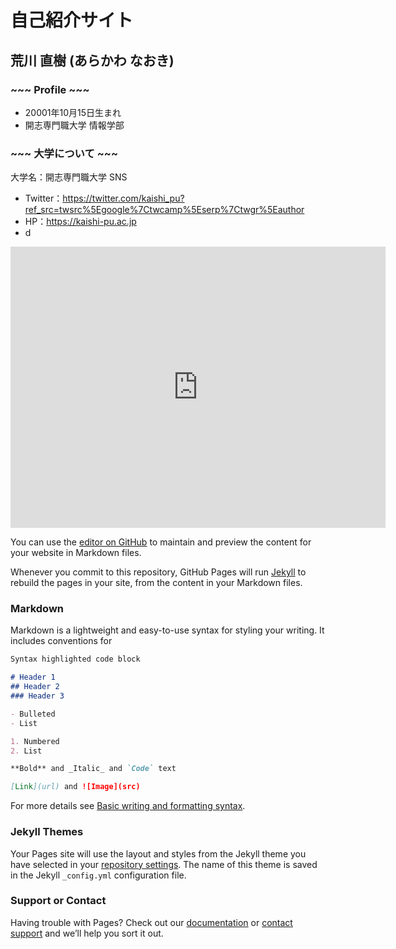 # 自己紹介サイト

## **荒川 直樹  (あらかわ なおき)**
### ~~~ Profile ~~~
- 20001年10月15日生まれ
- 開志専門職大学 情報学部


### ~~~ 大学について ~~~
大学名：開志専門職大学 
SNS
- Twitter：https://twitter.com/kaishi_pu?ref_src=twsrc%5Egoogle%7Ctwcamp%5Eserp%7Ctwgr%5Eauthor
- HP：https://kaishi-pu.ac.jp
- d
<iframe src="https://www.google.com/maps/embed?pb=!1m14!1m8!1m3!1d12589.286436520737!2d139.0454626!3d37.9229165!3m2!1i1024!2i768!4f13.1!3m3!1m2!1s0x0%3A0xe443a08c19587fa7!2z6ZaL5b-X5bCC6ZaA6IG35aSn5a2mIOWPpOeUuuODq-ODleODq-OCreODo-ODs-ODkeOCuQ!5e0!3m2!1sja!2sjp!4v1644592490201!5m2!1sja!2sjp" width="600" height="450" style="border:0;" allowfullscreen="" loading="lazy"></iframe>



You can use the [editor on GitHub](https://github.com/Alice-Kisaragi/api-practice2/edit/main/README.md) to maintain and preview the content for your website in Markdown files.

Whenever you commit to this repository, GitHub Pages will run [Jekyll](https://jekyllrb.com/) to rebuild the pages in your site, from the content in your Markdown files.

### Markdown

Markdown is a lightweight and easy-to-use syntax for styling your writing. It includes conventions for

```markdown
Syntax highlighted code block

# Header 1
## Header 2
### Header 3

- Bulleted
- List

1. Numbered
2. List

**Bold** and _Italic_ and `Code` text

[Link](url) and ![Image](src)
```

For more details see [Basic writing and formatting syntax](https://docs.github.com/en/github/writing-on-github/getting-started-with-writing-and-formatting-on-github/basic-writing-and-formatting-syntax).

### Jekyll Themes

Your Pages site will use the layout and styles from the Jekyll theme you have selected in your [repository settings](https://github.com/Alice-Kisaragi/api-practice2/settings/pages). The name of this theme is saved in the Jekyll `_config.yml` configuration file.

### Support or Contact

Having trouble with Pages? Check out our [documentation](https://docs.github.com/categories/github-pages-basics/) or [contact support](https://support.github.com/contact) and we’ll help you sort it out.
